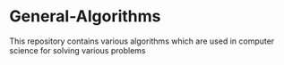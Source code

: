 # General-Algorithms
This repository contains various algorithms which are used in computer science for solving various problems
